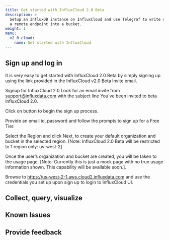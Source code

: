 ```yaml
---
title: Get started with InfluxCloud 2.0 Beta
description: >
  Setup an InfluxDB instance on InfluxCloud and use Telegraf to write data from
  a remote endpoint into a bucket.
weight: 1
menu:
  v2_0_cloud:
    name: Get started with InfluxCloud
---
```


## Sign up and log in

It is very easy to get started with InfluxCloud 2.0 Beta by simply signing up using the link provided in the InfluxCloud v2.0 Beta Invite email.

Signup for InfluxCloud 2.0
Look for an email invite from support@influxdata.com with the subject line You've been invited to beta InfluxCloud 2.0.

Click on                        button to begin the sign up process.

Provide an email id, password and follow the prompts to sign up for a Free Tier.

Select the Region and click Next, to create your default organization and bucket in the selected region.
       [Note: InfluxCloud 2.0 Beta will be restricted to 1 region only: us-west-2]

Once the user’s organization and bucket are created, you will be taken to the usage page.
       [Note: Currently this is just a mock page with no true usage information shown. This capability will be available soon.].


Browse to https://us-west-2-1.aws.cloud2.influxdata.com and use the credentials you set up upon sign up to login to InfluxCloud UI.

## Collect, query, visualize


## Known Issues


## Provide feedback
